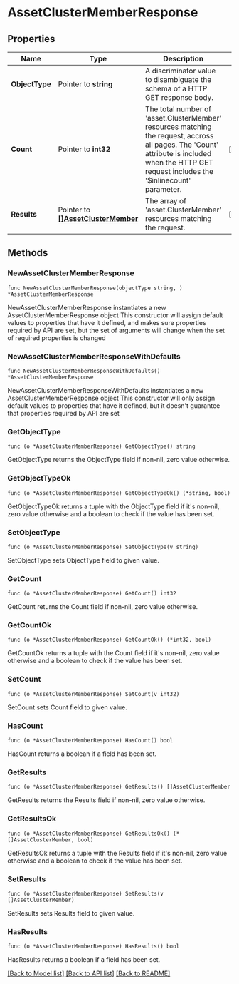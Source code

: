 # AssetClusterMemberResponse

## Properties

Name | Type | Description | Notes
------------ | ------------- | ------------- | -------------
**ObjectType** | Pointer to **string** | A discriminator value to disambiguate the schema of a HTTP GET response body. | 
**Count** | Pointer to **int32** | The total number of &#39;asset.ClusterMember&#39; resources matching the request, accross all pages. The &#39;Count&#39; attribute is included when the HTTP GET request includes the &#39;$inlinecount&#39; parameter. | [optional] 
**Results** | Pointer to [**[]AssetClusterMember**](asset.ClusterMember.md) | The array of &#39;asset.ClusterMember&#39; resources matching the request. | [optional] 

## Methods

### NewAssetClusterMemberResponse

`func NewAssetClusterMemberResponse(objectType string, ) *AssetClusterMemberResponse`

NewAssetClusterMemberResponse instantiates a new AssetClusterMemberResponse object
This constructor will assign default values to properties that have it defined,
and makes sure properties required by API are set, but the set of arguments
will change when the set of required properties is changed

### NewAssetClusterMemberResponseWithDefaults

`func NewAssetClusterMemberResponseWithDefaults() *AssetClusterMemberResponse`

NewAssetClusterMemberResponseWithDefaults instantiates a new AssetClusterMemberResponse object
This constructor will only assign default values to properties that have it defined,
but it doesn't guarantee that properties required by API are set

### GetObjectType

`func (o *AssetClusterMemberResponse) GetObjectType() string`

GetObjectType returns the ObjectType field if non-nil, zero value otherwise.

### GetObjectTypeOk

`func (o *AssetClusterMemberResponse) GetObjectTypeOk() (*string, bool)`

GetObjectTypeOk returns a tuple with the ObjectType field if it's non-nil, zero value otherwise
and a boolean to check if the value has been set.

### SetObjectType

`func (o *AssetClusterMemberResponse) SetObjectType(v string)`

SetObjectType sets ObjectType field to given value.


### GetCount

`func (o *AssetClusterMemberResponse) GetCount() int32`

GetCount returns the Count field if non-nil, zero value otherwise.

### GetCountOk

`func (o *AssetClusterMemberResponse) GetCountOk() (*int32, bool)`

GetCountOk returns a tuple with the Count field if it's non-nil, zero value otherwise
and a boolean to check if the value has been set.

### SetCount

`func (o *AssetClusterMemberResponse) SetCount(v int32)`

SetCount sets Count field to given value.

### HasCount

`func (o *AssetClusterMemberResponse) HasCount() bool`

HasCount returns a boolean if a field has been set.

### GetResults

`func (o *AssetClusterMemberResponse) GetResults() []AssetClusterMember`

GetResults returns the Results field if non-nil, zero value otherwise.

### GetResultsOk

`func (o *AssetClusterMemberResponse) GetResultsOk() (*[]AssetClusterMember, bool)`

GetResultsOk returns a tuple with the Results field if it's non-nil, zero value otherwise
and a boolean to check if the value has been set.

### SetResults

`func (o *AssetClusterMemberResponse) SetResults(v []AssetClusterMember)`

SetResults sets Results field to given value.

### HasResults

`func (o *AssetClusterMemberResponse) HasResults() bool`

HasResults returns a boolean if a field has been set.


[[Back to Model list]](../README.md#documentation-for-models) [[Back to API list]](../README.md#documentation-for-api-endpoints) [[Back to README]](../README.md)


